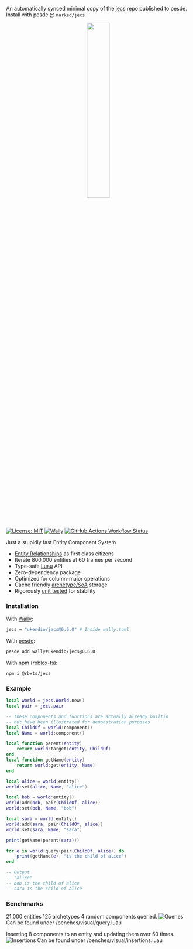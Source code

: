 An automatically synced minimal copy of the [jecs](https://github.com/Ukendio/jecs) repo published to pesde.
Install with pesde @ `marked/jecs`


<p align="center">
  <img src="assets/image-5.png" width=35%/>
</p>

[![License: MIT](https://img.shields.io/badge/License-MIT-blue.svg?style=for-the-badge)](LICENSE) [![Wally](https://img.shields.io/github/v/tag/ukendio/jecs?&style=for-the-badge)](https://wally.run/package/ukendio/jecs) [![GitHub Actions Workflow Status](https://img.shields.io/github/actions/workflow/status/ukendio/jecs/unit-testing.yaml?&style=for-the-badge)](https://github.com/Ukendio/jecs/actions/workflows/unit-testing.yaml)

Just a stupidly fast Entity Component System

-   [Entity Relationships](https://ajmmertens.medium.com/building-games-in-ecs-with-entity-relationships-657275ba2c6c) as first class citizens
-   Iterate 800,000 entities at 60 frames per second
-   Type-safe [Luau](https://luau-lang.org/) API
-   Zero-dependency package
-   Optimized for column-major operations
-   Cache friendly [archetype/SoA](https://ajmmertens.medium.com/building-an-ecs-2-archetypes-and-vectorization-fe21690805f9) storage
-   Rigorously [unit tested](https://github.com/Ukendio/jecs/actions/workflows/unit-testing.yaml) for stability

### Installation

With [Wally](https://wally.run/):
```bash
jecs = "ukendio/jecs@0.6.0" # Inside wally.toml
```
With [pesde](https://pesde.dev/):
```bash
pesde add wally#ukendio/jecs@0.6.0
```
With [npm](https://www.npmjs.com/package/@rbxts/jecs) ([roblox-ts](https://roblox-ts.com/)):
```bash
npm i @rbxts/jecs
```

### Example

```lua
local world = jecs.World.new()
local pair = jecs.pair

-- These components and functions are actually already builtin
-- but have been illustrated for demonstration purposes
local ChildOf = world:component()
local Name = world:component()

local function parent(entity)
    return world:target(entity, ChildOf)
end
local function getName(entity)
    return world:get(entity, Name)
end

local alice = world:entity()
world:set(alice, Name, "alice")

local bob = world:entity()
world:add(bob, pair(ChildOf, alice))
world:set(bob, Name, "bob")

local sara = world:entity()
world:add(sara, pair(ChildOf, alice))
world:set(sara, Name, "sara")

print(getName(parent(sara)))

for e in world:query(pair(ChildOf, alice)) do
    print(getName(e), "is the child of alice")
end

-- Output
-- "alice"
-- bob is the child of alice
-- sara is the child of alice
```

### Benchmarks

21,000 entities 125 archetypes 4 random components queried.
![Queries](assets/image-3.png)
Can be found under /benches/visual/query.luau

Inserting 8 components to an entity and updating them over 50 times.
![Insertions](assets/image-4.png)
Can be found under /benches/visual/insertions.luau

